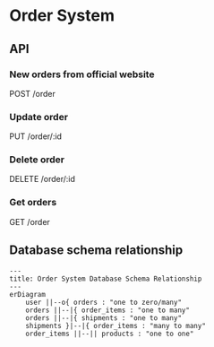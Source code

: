 # Order System

## API

### New orders from official website

POST /order

### Update order

PUT /order/:id

### Delete order

DELETE /order/:id

### Get orders

GET /order


## Database schema relationship

```mermaid
---
title: Order System Database Schema Relationship
---
erDiagram
    user ||--o{ orders : "one to zero/many"
    orders ||--|{ order_items : "one to many"
    orders ||--|{ shipments : "one to many"
    shipments }|--|{ order_items : "many to many"
    order_items ||--|| products : "one to one"
```
